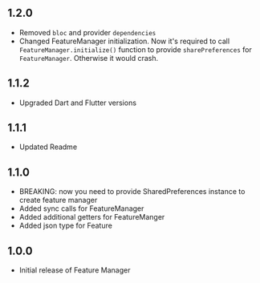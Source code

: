 ## 1.2.0

* Removed `bloc` and provider `dependencies`
* Changed FeatureManager initialization. Now it's required to call `FeatureManager.initialize()` function to provide `sharePreferences` for `FeatureManager`. Otherwise it would crash.

## 1.1.2

* Upgraded Dart and Flutter versions

## 1.1.1

* Updated Readme

## 1.1.0

* BREAKING: now you need to provide SharedPreferences instance to create feature manager
* Added sync calls for FeatureManager
* Added additional getters for FeatureManger
* Added json type for Feature

## 1.0.0

* Initial release of Feature Manager

